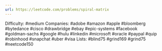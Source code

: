 ```yaml
---
url: https://leetcode.com/problems/spiral-matrix
---
```


Difficulty: #medium
Companies: #adobe #amazon #apple #bloomberg #bytedance #cisco #drawbridge #ebay #epic-systems #facebook #goldman-sachs #google #hulu #linkedin #microsoft #oracle #paypal #quip #robinhood #snapchat #uber #visa
Lists: #blind75 #grind169 #grind75 #neetcode150